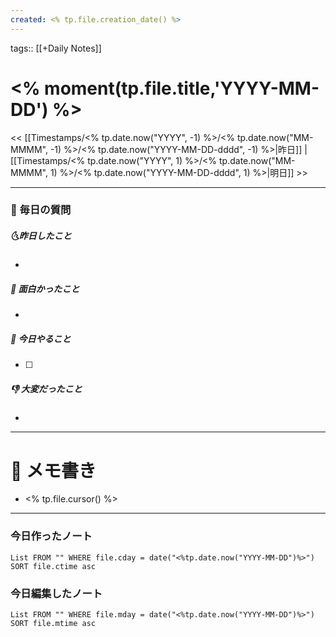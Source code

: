 ```yaml
---
created: <% tp.file.creation_date() %>
---
```

tags:: [[+Daily Notes]]

# <% moment(tp.file.title,'YYYY-MM-DD') %>

<< [[Timestamps/<% tp.date.now("YYYY", -1) %>/<% tp.date.now("MM-MMMM", -1) %>/<% tp.date.now("YYYY-MM-DD-dddd", -1) %>|昨日]] | [[Timestamps/<% tp.date.now("YYYY", 1) %>/<% tp.date.now("MM-MMMM", 1) %>/<% tp.date.now("YYYY-MM-DD-dddd", 1) %>|明日]] >>

---
### 📅 毎日の質問
##### 🌜昨日したこと
- 

##### 🙌 面白かったこと
- 

##### 🚀 今日やること
- [ ] 

##### 👎 大変だったこと
- 

---
# 📝 メモ書き
- <% tp.file.cursor() %>

---
### 今日作ったノート
```dataview
List FROM "" WHERE file.cday = date("<%tp.date.now("YYYY-MM-DD")%>") SORT file.ctime asc
```

### 今日編集したノート
```dataview
List FROM "" WHERE file.mday = date("<%tp.date.now("YYYY-MM-DD")%>") SORT file.mtime asc
```